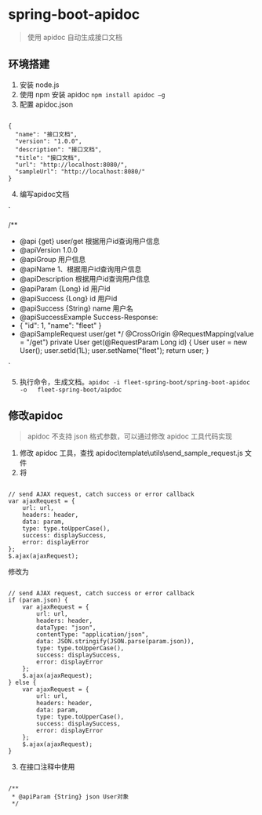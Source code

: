# spring-boot-apidoc

> 使用 apidoc 自动生成接口文档

## 环境搭建

1. 安装 node.js
2. 使用 npm 安装 apidoc `npm install apidoc –g`
3. 配置 apidoc.json

```

{
  "name": "接口文档",
  "version": "1.0.0",
  "description": "接口文档",
  "title": "接口文档",
  "url": "http://localhost:8080/",
  "sampleUrl": "http://localhost:8080/"
}

```

4. 编写apidoc文档

`

/**
 * @api {get} user/get 根据用户id查询用户信息
 * @apiVersion 1.0.0
 * @apiGroup 用户信息
 * @apiName 1、根据用户id查询用户信息
 * @apiDescription 根据用户id查询用户信息
 * @apiParam {Long} id 用户id
 * @apiSuccess {Long} id 用户id
 * @apiSuccess {String} name 用户名
 * @apiSuccessExample Success-Response:
 * { "id": 1, "name": "fleet" }
 * @apiSampleRequest user/get
 */
@CrossOrigin
@RequestMapping(value = "/get")
private User get(@RequestParam Long id) {
    User user = new User();
    user.setId(1L);
    user.setName("fleet");
    return user;
}

`

5. 执行命令，生成文档。`apidoc -i fleet-spring-boot/spring-boot-apidoc -o   fleet-spring-boot/aipdoc`

## 修改apidoc

> apidoc 不支持 json 格式参数，可以通过修改 apidoc 工具代码实现

1. 修改 apidoc 工具，查找 apidoc\template\utils\send_sample_request.js 文件
2. 将

```

// send AJAX request, catch success or error callback
var ajaxRequest = {
    url: url,
    headers: header,
    data: param,
    type: type.toUpperCase(),
    success: displaySuccess,
    error: displayError
};
$.ajax(ajaxRequest);

```

修改为

```

// send AJAX request, catch success or error callback
if (param.json) {
	var ajaxRequest = {
		url: url,
        headers: header,
        dataType: "json",
        contentType: "application/json",
        data: JSON.stringify(JSON.parse(param.json)),
        type: type.toUpperCase(),
        success: displaySuccess,
        error: displayError
    };
    $.ajax(ajaxRequest);
} else {
	var ajaxRequest = {
        url: url,
        headers: header,
        data: param,
        type: type.toUpperCase(),
        success: displaySuccess,
        error: displayError
    };
    $.ajax(ajaxRequest);
}

```

3. 在接口注释中使用

```

/**
 * @apiParam {String} json User对象
 */

```
